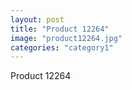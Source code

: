 ```yaml
---
layout: post
title: "Product 12264"
image: "product12264.jpg"
categories: "category1"
---
```

Product 12264
